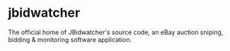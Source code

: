# jbidwatcher
The official home of JBidwatcher's source code, an eBay auction sniping, bidding &amp; monitoring software application.
